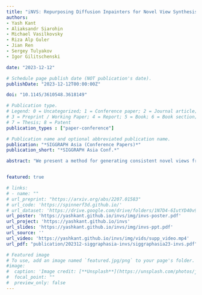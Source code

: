 ```yaml
---
title: "iNVS: Repurposing Diffusion Inpainters for Novel View Synthesis"
authors:
- Yash Kant
- Aliaksandr Siarohin
- Michael Vasilkovsky
- Riza Alp Guler
- Jian Ren
- Sergey Tulyakov
- Igor Gilitschenski

date: "2023-12-12"

# Schedule page publish date (NOT publication's date).
publishDate: "2023-12-12T00:00:00Z"

doi: "10.1145/3610548.3618149"

# Publication type.
# Legend: 0 = Uncategorized; 1 = Conference paper; 2 = Journal article;
# 3 = Preprint / Working Paper; 4 = Report; 5 = Book; 6 = Book section;
# 7 = Thesis; 8 = Patent
publication_types : ["paper-conference"]

# Publication name and optional abbreviated publication name.
publication: "*SIGGRAPH Asia (Conference Papers)*"
publication_short: "*SIGGRAPH Asia Conf.*"

abstract: "We present a method for generating consistent novel views from a single source image. Our approach focuses on maximizing the reuse of visible pixels from the source image. To achieve this, we use a monocular depth estimator that transfers visible pixels from the source view to the target view. Starting from a pre-trained 2D inpainting diffusion model, we train our method on the large-scale Objaverse dataset to learn 3D object priors. While training we use a novel masking mechanism based on epipolar lines to further improve the quality of our approach. This allows our framework to perform zero-shot novel view synthesis on a variety of objects. We evaluate the zero-shot abilities of our framework on three challenging datasets: Google Scanned Objects, Ray Traced Multiview, and Common Objects in 3D. See our webpage for more details: https://yashkant.github.io/invs."


featured: true

# links:
# - name: ""
# url_preprint: "https://arxiv.org/abs/2207.01583"
# url_code: 'https://spinnerf3d.github.io/'
# url_dataset: 'https://drive.google.com/drive/folders/1N7D4-6IutYD40v9lfXGSVbWrd47UdJEC?usp=share_link'
url_poster: 'https://yashkant.github.io/invs/img/invs-poster.pdf'
url_project: 'https://yashkant.github.io/invs'
url_slides: 'https://yashkant.github.io/invs/img/invs-ppt.pdf'
url_source: ''
url_video: 'https://yashkant.github.io/invs/img/vids/supp_video.mp4'
url_pdf: "publication/202312-siggraphasia-invs/siggraphasia23-invs.pdf"

# Featured image
# To use, add an image named `featured.jpg/png` to your page's folder. 
#image:
#  caption: 'Image credit: [**Unsplash**](https://unsplash.com/photos/jdD8gXaTZsc)'
#  focal_point: ""
#  preview_only: false
---
```

